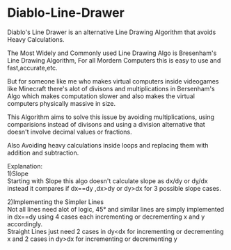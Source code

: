 # Diablo-Line-Drawer
Diablo's Line Drawer is an alternative Line Drawing Algorithm that avoids Heavy Calculations.

The Most Widely and Commonly used Line Drawing Algo is Bresenham's Line Drawing Algorithm,
For all Mordern Computers this is easy to use and fast,accurate,etc.

But for someone like me who makes virtual computers inside videogames like Minecraft
there's alot of divisons and multiplications in Bersenham's Algo which makes computation slower
and also makes the virtual computers physically massive in size.

This Algorithm aims to solve this issue by avoiding multiplications, using comparisions instead of divisons
and using a division alternative that doesn't involve decimal values or fractions.

Also Avoiding heavy calculations inside loops and replacing them with addition and subtraction.

Explanation:  
1)Slope  
Starting with Slope this algo doesn't calculate slope as dx/dy or dy/dx instead it compares if dx==dy ,dx>dy or dy>dx for 3 possible slope cases.

2)Implementing the Simpler Lines  
Not all lines need alot of logic, 45° and similar lines are simply implemented in dx==dy using 4 cases each incrementing or decrementing x and y accordingly.  
Straight Lines just need 2 cases in dy<dx for incrementing or decrementing x and 2 cases in dy>dx for incrementing or decrementing y
